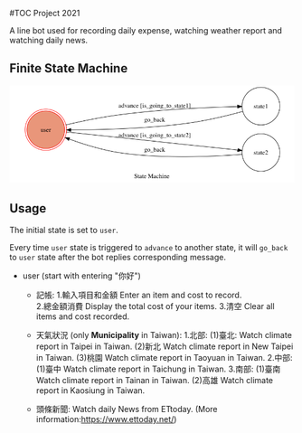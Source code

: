 #TOC Project 2021

A line bot used for recording daily expense, watching weather report and watching daily news.

## Finite State Machine
![fsm](./img/show-fsm.png)

## Usage
The initial state is set to `user`.

Every time `user` state is triggered to `advance` to another state, it will `go_back` to `user` state after the bot replies corresponding message.

* user (start with entering "你好")

	* 記帳: 
		1.輸入項目和金額
			Enter an item and cost to record. 	
		2.總金額消費
			Display the total cost of your items.
		3.清空
			Clear all items and cost recorded.

	* 天氣狀況 (only **Municipality** in Taiwan):
		1.北部:
			(1)臺北:
				Watch climate report in Taipei in Taiwan.
			(2)新北
				Watch climate report in New Taipei in Taiwan.
			(3)桃園
				Watch climate report in Taoyuan in Taiwan.
		2.中部:
			(1)臺中
				Watch climate report in Taichung in Taiwan.
		3.南部:
			(1)臺南
				Watch climate report in Tainan in Taiwan.
			(2)高雄
			 	Watch climate report in Kaosiung in Taiwan.

	* 頭條新聞:
		Watch daily News from ETtoday. (More information:https://www.ettoday.net/)


